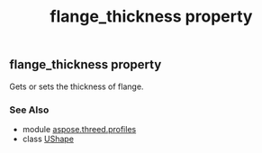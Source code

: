 ﻿---
title: flange_thickness property
second_title: Aspose.3D for Python via .NET API References
description: 
type: docs
weight: 140
url: /python-net/aspose.threed.profiles/ushape/flange_thickness/
is_root: false
---

## flange_thickness property


Gets or sets the thickness of flange.

### See Also
* module [aspose.threed.profiles](../../)
* class [UShape](/3d/python-net/aspose.threed.profiles/ushape)

